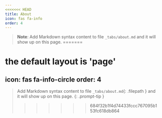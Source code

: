 ```yaml
---
<<<<<<< HEAD
title: About
icon: fas fa-info
order: 4
---
```



> **Note**: Add Markdown syntax content to file `_tabs/about.md` and it will show up on this page.
=======
# the default layout is 'page'
icon: fas fa-info-circle
order: 4
---

> Add Markdown syntax content to file `_tabs/about.md`{: .filepath } and it will show up on this page.
{: .prompt-tip }
>>>>>>> 684f32b1f4d74433fccc767095b153fc618db864
